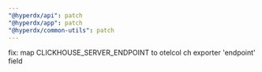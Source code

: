 ```yaml
---
"@hyperdx/api": patch
"@hyperdx/app": patch
"@hyperdx/common-utils": patch
---
```


fix: map CLICKHOUSE_SERVER_ENDPOINT to otelcol ch exporter 'endpoint' field
